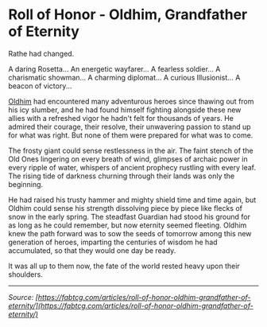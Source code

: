 # Roll of Honor - Oldhim, Grandfather of Eternity

Rathe had changed.

A daring Rosetta... An energetic wayfarer... A fearless soldier... A charismatic showman... A charming diplomat... A curious Illusionist... A beacon of victory...

[Oldhim](../../heroes-of-rathe/oldhim-about.md#oldhim-grandfather-of-eternity) had encountered many adventurous heroes since thawing out from his icy slumber, and he had found himself fighting alongside these new allies with a refreshed vigor he hadn't felt for thousands of years. He admired their courage, their resolve, their unwavering passion to stand up for what was right. But none of them were prepared for what was to come.

The frosty giant could sense restlessness in the air. The faint stench of the Old Ones lingering on every breath of wind, glimpses of archaic power in every ripple of water, whispers of ancient prophecy rustling with every leaf. The rising tide of darkness churning through their lands was only the beginning.

He had raised his trusty hammer and mighty shield time and time again, but Oldhim could sense his strength dissolving piece by piece like flecks of snow in the early spring. The steadfast Guardian had stood his ground for as long as he could remember, but now eternity seemed fleeting. Oldhim knew the path forward was to sow the seeds of tomorrow among this new generation of heroes, imparting the centuries of wisdom he had accumulated, so that they would one day be ready.

It was all up to them now, the fate of the world rested heavy upon their shoulders.

---

_Source: [https://fabtcg.com/articles/roll-of-honor-oldhim-grandfather-of-eternity/](https://fabtcg.com/articles/roll-of-honor-oldhim-grandfather-of-eternity/)_
